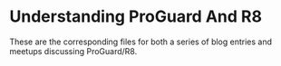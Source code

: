 # Understanding ProGuard And R8
These are the corresponding files for both a series of blog entries and meetups discussing ProGuard/R8.
